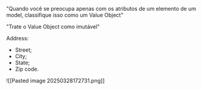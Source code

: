 "Quando você se preocupa apenas com os atributos de um elemento de um model, classifique isso como um Value Object"

"Trate o Value Object como imutável"


Address:
- Street;
- City;
- State;
- Zip code.

![[Pasted image 20250328172731.png]]